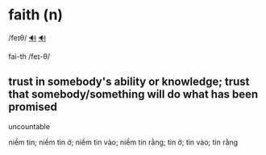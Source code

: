 # faith (n)

/feɪθ/ [🔊](https://www.oxfordlearnersdictionaries.com/media/english/uk_pron/f/fai/faith/faith__gb_1.mp3) [🔊](https://www.oxfordlearnersdictionaries.com/media/english/us_pron/f/fai/faith/faith__us_1.mp3)

fai-th /feɪ-θ/

## trust in somebody's ability or knowledge; trust that somebody/something will do what has been promised

uncountable

niềm tin; niềm tin ở; niềm tin vào; niềm tin rằng; tin ở; tin vào; tin rằng